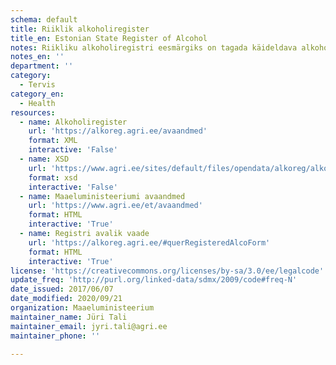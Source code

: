 ```yaml
---
schema: default
title: Riiklik alkoholiregister
title_en: Estonian State Register of Alcohol
notes: Riikliku alkoholiregistri eesmärgiks on tagada käideldava alkoholi üle arvestuse pidamine vastavalt alkoholiseadusele. Alkoholiregistri vastutav töötleja on Maaeluministeerium ja volitatud töötleja on Veterinaar-ja Toiduamet (VTA). Täpsemat teavet alkoholiregistri kohta saab VTA kodulehelt.
notes_en: ''
department: ''
category:
  - Tervis
category_en:
  - Health
resources:
  - name: Alkoholiregister
    url: 'https://alkoreg.agri.ee/avaandmed'
    format: XML
    interactive: 'False'
  - name: XSD
    url: 'https://www.agri.ee/sites/default/files/opendata/alkoreg/alkoreg.xsd'
    format: xsd
    interactive: 'False'
  - name: Maaeluministeeriumi avaandmed
    url: 'https://www.agri.ee/et/avaandmed'
    format: HTML
    interactive: 'True'
  - name: Registri avalik vaade
    url: 'https://alkoreg.agri.ee/#querRegisteredAlcoForm'
    format: HTML
    interactive: 'True'
license: 'https://creativecommons.org/licenses/by-sa/3.0/ee/legalcode'
update_freq: 'http://purl.org/linked-data/sdmx/2009/code#freq-N'
date_issued: 2017/06/07
date_modified: 2020/09/21
organization: Maaeluministeerium
maintainer_name: Jüri Tali
maintainer_email: jyri.tali@agri.ee
maintainer_phone: ''

---
```

